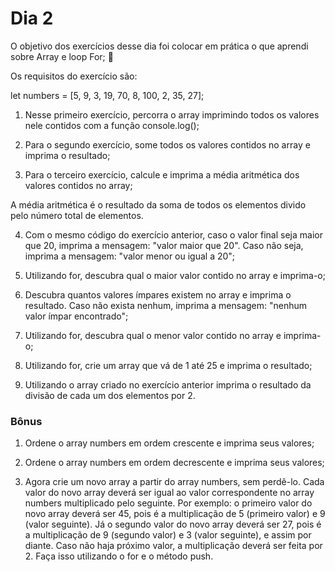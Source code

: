 # Dia 2

O objetivo dos exercícios desse dia foi colocar em prática o que aprendi sobre Array e loop For; 🚀 

Os requisitos do exercício são:

let numbers = [5, 9, 3, 19, 70, 8, 100, 2, 35, 27];

1. Nesse primeiro exercício, percorra o array imprimindo todos os valores nele contidos com a função console.log();

2. Para o segundo exercício, some todos os valores contidos no array e imprima o resultado;

3. Para o terceiro exercício, calcule e imprima a média aritmética dos valores contidos no array;

  A média aritmética é o resultado da soma de todos os elementos divido pelo número total de elementos.

4. Com o mesmo código do exercício anterior, caso o valor final seja maior que 20, imprima a mensagem: "valor maior que 20". Caso não seja, imprima a mensagem: "valor menor ou igual a 20";

5. Utilizando for, descubra qual o maior valor contido no array e imprima-o;

6. Descubra quantos valores ímpares existem no array e imprima o resultado. Caso não exista nenhum, imprima a mensagem: "nenhum valor ímpar encontrado";

7. Utilizando for, descubra qual o menor valor contido no array e imprima-o;

8. Utilizando for, crie um array que vá de 1 até 25 e imprima o resultado;

9. Utilizando o array criado no exercício anterior imprima o resultado da divisão de cada um dos elementos por 2.

### Bônus

1. Ordene o array numbers em ordem crescente e imprima seus valores;

2. Ordene o array numbers em ordem decrescente e imprima seus valores;

3. Agora crie um novo array a partir do array numbers, sem perdê-lo. Cada valor do novo array deverá ser igual ao valor correspondente no array numbers multiplicado pelo seguinte. Por exemplo: o primeiro valor do novo array deverá ser 45, pois é a multiplicação de 5 (primeiro valor) e 9 (valor seguinte). Já o segundo valor do novo array deverá ser 27, pois é a multiplicação de 9 (segundo valor) e 3 (valor seguinte), e assim por diante. Caso não haja próximo valor, a multiplicação deverá ser feita por 2. Faça isso utilizando o for e o método push.
